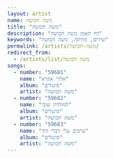 ```yaml
---
layout: artist
name: משה חבושה
title: "משה חבושה"
description: "דף האמן משה חבושה"
keywords: "שירים, מוזיקה, משה חבושה"
permalink: /artists/משה-חבושה/
redirect_from:
  - /artists/list/משה חבושה
songs:
  - number: "59681"
    name: "אליך אקרא"
    album: "סינגלים"
    artist: "משה חבושה"
  - number: "59682"
    name: "למולדת שובי"
    album: "סינגלים"
    artist: "משה חבושה"
  - number: "59683"
    name: "ערבים עלי דברי דוד"
    album: "סינגלים"
    artist: "משה חבושה"
---
```


